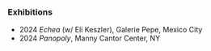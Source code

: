 ### Exhibitions

- <span class="resume-year">2024</span> _Echea_ (w/ Eli Keszler), Galerie Pepe, Mexico City
- <span class="resume-year">2024</span> _Panopoly_, Manny Cantor Center, NY